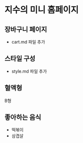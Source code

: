 # 지수의 미니 홈페이지

## 장바구니 페이지

- cart.md 파일 추가

## 스타일 구성

- style.md 파일 추가

## 혈액형

B형

## 좋아하는 음식

- 떡볶이
- 삼겹살
